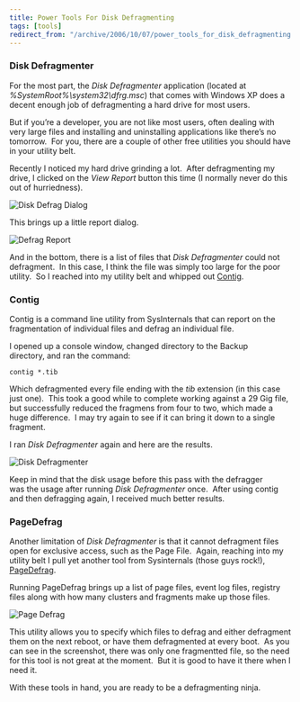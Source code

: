 ```yaml
---
title: Power Tools For Disk Defragmenting
tags: [tools]
redirect_from: "/archive/2006/10/07/power_tools_for_disk_defragmenting.aspx/"
---
```


### Disk Defragmenter

For the most part, the *Disk Defragmenter* application (located at
*%SystemRoot%\\system32\\dfrg.msc*) that comes with Windows XP does a
decent enough job of defragmenting a hard drive for most users.

But if you’re a developer, you are not like most users, often dealing
with very large files and installing and uninstalling applications like
there’s no tomorrow.  For you, there are a couple of other free
utilities you should have in your utility belt.

Recently I noticed my hard drive grinding a lot.  After defragmenting my
drive, I clicked on the *View Report* button this time (I normally never
do this out of hurriedness).

![Disk Defrag
Dialog](https://haacked.com/images/haacked_com/WindowsLiveWriter/DefragmentThatHardDrive_D71C/DefragComplete4.png)

This brings up a little report dialog.

![Defrag
Report](https://haacked.com/images/haacked_com/WindowsLiveWriter/DefragmentThatHardDrive_D71C/DefragReport4.png)

And in the bottom, there is a list of files that *Disk Defragmenter*
could not defragment.  In this case, I think the file was simply too
large for the poor utility.  So I reached into my utility belt and
whipped out
[Contig](http://www.sysinternals.com/Utilities/Contig.html "Sysinternals Contig").

### Contig

Contig is a command line utility from SysInternals that can report on
the fragmentation of individual files and defrag an individual file.

I opened up a console window, changed directory to the Backup
directory, and ran the command:

`contig *.tib`

Which defragmented every file ending with the *tib* extension (in this
case just one).  This took a good while to complete working against a 29
Gig file, but successfully reduced the fragmens from four to two, which
made a huge difference.  I may try again to see if it can bring it down
to a single fragment. 

I ran *Disk Defragmenter* again and here are the results.

![Disk
Defragmenter](https://haacked.com/images/haacked_com/WindowsLiveWriter/DefragmentThatHardDrive_D71C/DefragBeforeAndAfter14.png)

Keep in mind that the disk usage before this pass with the defragger
was the usage after running *Disk Defragmenter* once.  After using
contig and then defragging again, I received much better results.

### PageDefrag

Another limitation of *Disk Defragmenter* is that it cannot defragment
files open for exclusive access, such as the Page File.  Again, reaching
into my utility belt I pull yet another tool from Sysinternals (those
guys rock!),
[PageDefrag](http://www.sysinternals.com/Utilities/PageDefrag.html "Page Defrag").

Running PageDefrag brings up a list of page files, event log files,
registry files along with how many clusters and fragments make up those
files.

![Page
Defrag](https://haacked.com/images/haacked_com/WindowsLiveWriter/DefragmentThatHardDrive_D71C/PageDefrg4.png)

This utility allows you to specify which files to defrag and either
defragment them on the next reboot, or have them defragmented at every
boot.  As you can see in the screenshot, there was only one fragmentted
file, so the need for this tool is not great at the moment.  But it is
good to have it there when I need it.

With these tools in hand, you are ready to be a defragmenting ninja.

